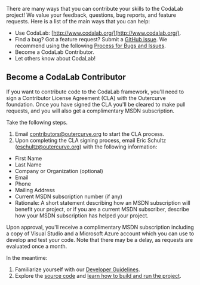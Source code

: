 There are many ways that you can contribute your skills to the CodaLab project! We value your feedback, questions, bug reports, and feature requests. Here is a list of the main ways that you can help:

- Use CodaLab: [http://www.codalab.org/](http://www.codalab.org/).
- Find a bug? Got a feature request? Submit a [GitHub issue](https://github.com/codalab/codalab/issues?state=open). We recommend using the following [Process for Bugs and Issues](https://github.com/codalab/codalab/wiki/Dev_Issue-tracking).
- Become a CodaLab Contributor.
- Let others know about CodaLab!

## Become a CodaLab Contributor
If you want to contribute code to the CodaLab framework, you'll need to sign a Contributor License Agreement (CLA) with the Outercurve foundation. Once you have signed the CLA you'll be cleared to make pull requests, and you will also get a complimentary MSDN subscription.

Take the following steps.

1. Email contributors@outercurve.org to start the CLA process.
1. Upon completing the CLA signing process, email Eric Schultz (eschultz@outercurve.org) with the following information:

- First Name
- Last Name
- Company or Organization (optional)
- Email
- Phone
- Mailing Address
- Current MSDN subscription number (if any)
- Rationale: A short statement describing how an MSDN subscription will benefit your project, or if you are a current MSDN subscriber, describe how your MSDN subscription has helped your project.

Upon approval, you'll receive a complimentary MSDN subscription including a copy of Visual Studio and a Microsoft Azure account which you can use to develop and test your code. Note that there may be a delay, as requests are evaluated once a month.

In the meantime:

1. Familiarize yourself with our [Developer Guidelines](https://github.com/codalab/codalab/wiki/Dev_Developer-Guidelines).
1. Explore the [source code](https://github.com/codalab/codalab/) and [learn how to build and run the project](https://github.com/codalab/codalab/wiki/Dev_Configure-Codalab-For-Development).